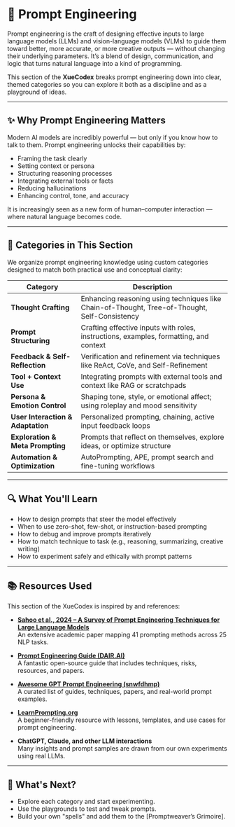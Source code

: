 # 🧠 Prompt Engineering

Prompt engineering is the craft of designing effective inputs to large language models (LLMs) and vision-language models (VLMs) to guide them toward better, more accurate, or more creative outputs — without changing their underlying parameters. It’s a blend of design, communication, and logic that turns natural language into a kind of programming.

This section of the **XueCodex** breaks prompt engineering down into clear, themed categories so you can explore it both as a discipline and as a playground of ideas.

---

## ✨ Why Prompt Engineering Matters

Modern AI models are incredibly powerful — but only if you know how to talk to them. Prompt engineering unlocks their capabilities by:

- Framing the task clearly
- Setting context or persona
- Structuring reasoning processes
- Integrating external tools or facts
- Reducing hallucinations
- Enhancing control, tone, and accuracy

It is increasingly seen as a new form of human–computer interaction — where natural language becomes code.

---

## 🧰 Categories in This Section

We organize prompt engineering knowledge using custom categories designed to match both practical use and conceptual clarity:

| Category                    | Description                                                                                  |
|-----------------------------|----------------------------------------------------------------------------------------------|
| **Thought Crafting**        | Enhancing reasoning using techniques like Chain-of-Thought, Tree-of-Thought, Self-Consistency |
| **Prompt Structuring**      | Crafting effective inputs with roles, instructions, examples, formatting, and context         |
| **Feedback & Self-Reflection** | Verification and refinement via techniques like ReAct, CoVe, and Self-Refinement             |
| **Tool + Context Use**      | Integrating prompts with external tools and context like RAG or scratchpads                  |
| **Persona & Emotion Control** | Shaping tone, style, or emotional affect; using roleplay and mood sensitivity               |
| **User Interaction & Adaptation** | Personalized prompting, chaining, active input feedback loops                            |
| **Exploration & Meta Prompting** | Prompts that reflect on themselves, explore ideas, or optimize structure                  |
| **Automation & Optimization** | AutoPrompting, APE, prompt search and fine-tuning workflows                                 |

---

## 🔍 What You'll Learn

- How to design prompts that steer the model effectively
- When to use zero-shot, few-shot, or instruction-based prompting
- How to debug and improve prompts iteratively
- How to match technique to task (e.g., reasoning, summarizing, creative writing)
- How to experiment safely and ethically with prompt patterns

---

## 📚 Resources Used

This section of the XueCodex is inspired by and references:

- **[Sahoo et al., 2024 – A Survey of Prompt Engineering Techniques for Large Language Models](https://arxiv.org/abs/2402.07927)**  
  An extensive academic paper mapping 41 prompting methods across 25 NLP tasks.

- **[Prompt Engineering Guide (DAIR.AI)](https://github.com/dair-ai/Prompt-Engineering-Guide)**  
  A fantastic open-source guide that includes techniques, risks, resources, and papers.

- **[Awesome GPT Prompt Engineering (snwfdhmp)](https://github.com/snwfdhmp/awesome-gpt-prompt-engineering)**  
  A curated list of guides, techniques, papers, and real-world prompt examples.

- **[LearnPrompting.org](https://learnprompting.org/)**  
  A beginner-friendly resource with lessons, templates, and use cases for prompt engineering.

- **ChatGPT, Claude, and other LLM interactions**  
  Many insights and prompt samples are drawn from our own experiments using real LLMs.

---

## 🚀 What's Next?

- Explore each category and start experimenting.
- Use the playgrounds to test and tweak prompts.
- Build your own "spells" and add them to the [Promptweaver’s Grimoire].

